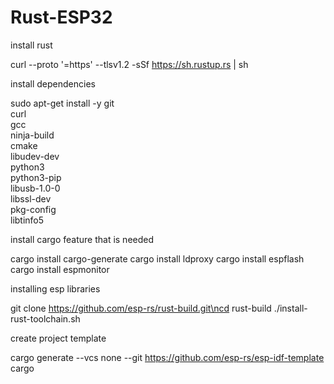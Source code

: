 # Rust-ESP32

install rust

curl --proto '=https' --tlsv1.2 -sSf https://sh.rustup.rs | sh

install dependencies

sudo apt-get install -y git \
  curl \
  gcc \
  ninja-build \
  cmake \
  libudev-dev \
  python3 \
  python3-pip \
  libusb-1.0-0 \
  libssl-dev \
  pkg-config \
  libtinfo5 
  
install cargo feature that is needed

cargo install cargo-generate
cargo install ldproxy
cargo install espflash
cargo install espmonitor

installing esp libraries

git clone https://github.com/esp-rs/rust-build.git\ncd rust-build
./install-rust-toolchain.sh

create project template

cargo generate --vcs none --git https://github.com/esp-rs/esp-idf-template cargo



